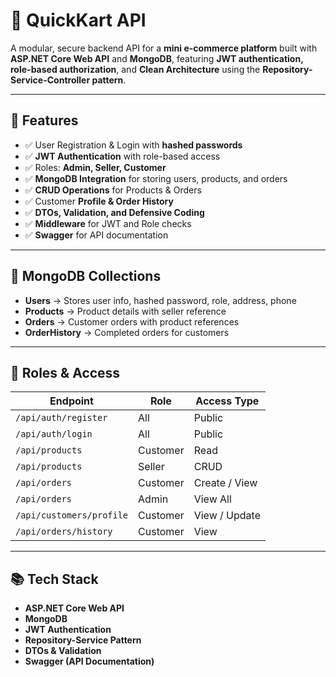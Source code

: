 # 🛒 QuickKart API

A modular, secure backend API for a **mini e-commerce platform** built with **ASP.NET Core Web API** and **MongoDB**, featuring **JWT authentication, role-based authorization**, and **Clean Architecture** using the **Repository-Service-Controller pattern**.

---

## 🚀 Features
- ✅ User Registration & Login with **hashed passwords**
- ✅ **JWT Authentication** with role-based access
- ✅ Roles: **Admin, Seller, Customer**
- ✅ **MongoDB Integration** for storing users, products, and orders
- ✅ **CRUD Operations** for Products & Orders
- ✅ Customer **Profile & Order History**
- ✅ **DTOs, Validation, and Defensive Coding**
- ✅ **Middleware** for JWT and Role checks
- ✅ **Swagger** for API documentation

---

## 🧱 MongoDB Collections
- **Users** → Stores user info, hashed password, role, address, phone  
- **Products** → Product details with seller reference  
- **Orders** → Customer orders with product references  
- **OrderHistory** → Completed orders for customers  

---


## 🔐 Roles & Access

| Endpoint                  | Role      | Access Type     |
|----------------------------|----------|----------------|
| `/api/auth/register`      | All      | Public          |
| `/api/auth/login`         | All      | Public          |
| `/api/products`           | Customer | Read            |
| `/api/products`           | Seller   | CRUD            |
| `/api/orders`             | Customer | Create / View   |
| `/api/orders`             | Admin    | View All        |
| `/api/customers/profile`  | Customer | View / Update   |
| `/api/orders/history`     | Customer | View            |

---

## 📚 Tech Stack
- **ASP.NET Core Web API**
- **MongoDB**
- **JWT Authentication**
- **Repository-Service Pattern**
- **DTOs & Validation**
- **Swagger (API Documentation)**





